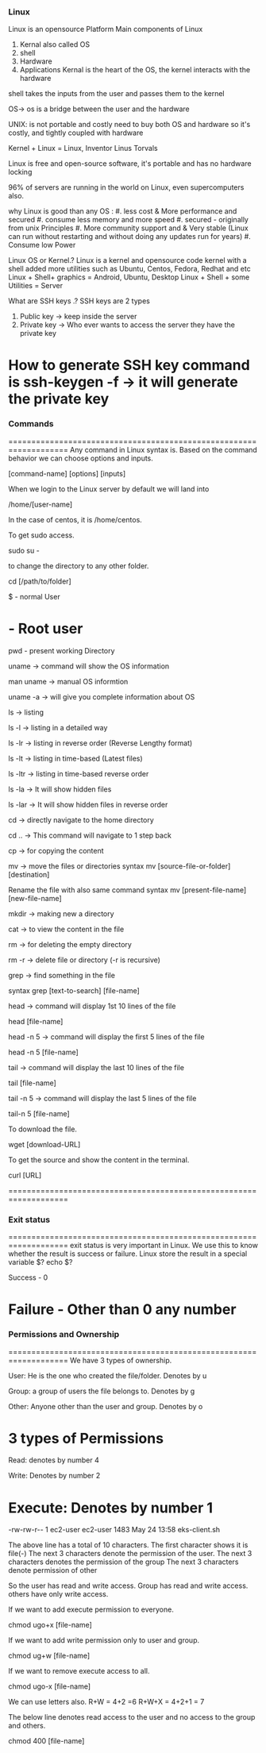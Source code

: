 ### Linux ###
Linux is an opensource Platform
Main components of Linux
  1. Kernal  also called OS
  2. shell
  3. Hardware
  4. Applications
Kernal is the heart of the OS, the kernel interacts with the hardware

shell takes the inputs from the user and passes them to the kernel

OS-> os is a bridge between the user and the hardware

UNIX: is not portable and costly need to buy both OS and hardware  so it's costly, and tightly coupled with hardware

Kernel + Linux = Linux, Inventor Linus Torvals

Linux is free and open-source software, it's portable and has no hardware locking 

96% of servers are running in the world on Linux, even supercomputers also.

why Linux is good than any OS :
  #. less cost & More performance and secured 
  #. consume less memory and more speed
  #. secured - originally from unix Principles
  #. More community support and & Very stable (Linux can run without restarting  and without doing any updates run  for years)
  #. Consume low Power

Linux OS or Kernel.?
Linux is a kernel and opensource code kernel with a shell
added more utilities such as Ubuntu, Centos, Fedora, Redhat and etc
Linux + Shell+ graphics = Android, Ubuntu, Desktop
Linux + Shell + some Utilities = Server

What are SSH keys .?
SSH keys are 2 types 
  1. Public key -> keep inside the server 
  2. Private key -> Who ever wants to access the server they have the private key 

How to generate SSH key 
command is 
ssh-keygen -f <filename>  -> it will generate the private key
===================================================================
### Commands ###
===================================================================
Any command in Linux syntax is. Based on the command behavior we can choose options and inputs.

[command-name] [options] [inputs]

When we login to the Linux server by default we will land into

/home/[user-name]

In the case of centos, it is /home/centos.

To get sudo access.

sudo su -

to change the directory to any other folder.

cd [/path/to/folder]

$ - normal User

# - Root user

pwd - present working Directory

uname -> command will show the OS information

man uname -> manual OS informtion 

uname -a ->  will give you complete information about OS 

ls ->  listing

ls -l ->  listing in a detailed way 

ls -lr ->  listing in reverse order (Reverse Lengthy format)

ls -lt ->  listing in time-based (Latest files)

ls -ltr ->  listing in time-based reverse order

ls -la -> It will show hidden files

ls -lar -> It will show hidden files in reverse order

cd ->  directly navigate to the home directory 

cd .. -> This command will navigate to 1 step back 

cp ->  for copying the content

mv -> move the files or directories syntax mv [source-file-or-folder] [destination]

Rename the file with also same command syntax mv [present-file-name] [new-file-name]

mkdir ->  making new a directory 

cat -> to view the content in  the file 

rm ->  for deleting the empty directory

rm -r -> delete file or directory (-r is recursive)

grep ->  find something in the file

syntax grep [text-to-search] [file-name]

head -> command will display 1st 10 lines of the file

head [file-name]

head -n 5 ->  command will display the first 5 lines of the file

head -n 5 [file-name]

tail ->  command will display the last 10 lines of the file

tail [file-name]

tail -n 5 ->  command will display the last 5 lines of the file

tail-n 5 [file-name]

To download the file.

wget [download-URL]

To get the source and show the content in the terminal.

curl [URL]

===================================================================
### Exit status ###
===================================================================
exit status is very important in Linux. We use this to know whether the result is success or failure. Linux store the result in a special variable
$?
echo $?

Success - 0

Failure - Other than 0 any number
===================================================================
### Permissions and Ownership   ###
===================================================================
We have 3 types of ownership.

User: He is the one who created the file/folder. Denotes by u

Group: a group of users the file belongs to. Denotes by g

Other: Anyone other than the user and group. Denotes by o

3 types of Permissions
===================================================================
Read: denotes by number 4

Write: Denotes by number 2

Execute: Denotes by number 1
===================================================================
-rw-rw-r-- 1 ec2-user ec2-user  1483 May 24 13:58 eks-client.sh

The above line has a total of 10 characters. The first character shows it is file(-)
The next 3 characters denote the permission of the user.
The next 3 characters denotes the permission of the group
The next 3 characters denote permission of other

So the user has read and write access.
Group has read and write access.
others have only write access.

If we want to add execute permission to everyone.

chmod ugo+x [file-name]

If we want to add write permission only to user and group.

chmod ug+w [file-name]

If we want to remove execute access to all.

chmod ugo-x [file-name]

We can use letters also. R+W = 4+2 =6 R+W+X = 4+2+1 = 7

The below line denotes read access to the user and no access to the group and others.

chmod 400 [file-name]


